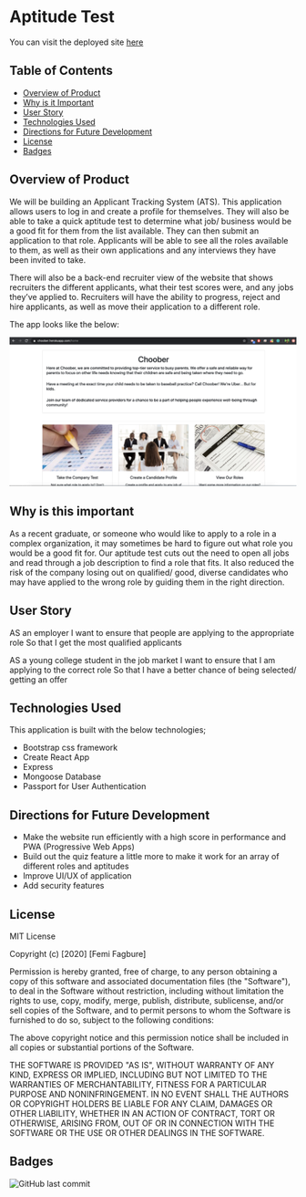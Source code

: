 # Aptitude Test

You can visit the deployed site [here](https://choober.herokuapp.com/)


## Table of Contents 

* [Overview of Product](#OverviewofProduct)
* [Why is it Important](#WhyisitImportant)
* [User Story](#UserStory)
* [Technologies Used](#TechnologiesUsed) 
* [Directions for Future Development](#DirectionsforFutureDevelopment)
* [License](#License)
* [Badges](#Badges)

## Overview of Product
We will be building an Applicant Tracking System (ATS). This application allows users to log in and create a profile for themselves. They will also be able to take a quick aptitude test to determine what job/ business would be a good fit for them from the list available. They can then submit an application to that role. Applicants will be able to see all the roles available to them, as well as their own applications and any interviews they have been invited to take. 

There will also be a back-end recruiter view of the website that shows recruiters the different applicants, what their test scores were, and any jobs they’ve applied to. Recruiters will have the ability to progress, reject and hire applicants, as well as move their application to a different role. 

The app looks like the below:

![Landing Page](./client/public/images/landingPage.png)


## Why is this important
As a recent graduate, or someone who would like to apply to a role in a complex organization, it may sometimes be hard to figure out what role you would be a good fit for. Our aptitude test cuts out the need to open all jobs and read through a job description to find a role that fits. It also reduced the risk of the company losing out on qualified/ good, diverse candidates who may have applied to the wrong role by guiding them in the right direction.


## User Story
AS an employer
I want to ensure that people are applying to the appropriate role
So that I get the most qualified applicants

AS a young college student in the job market
I want to ensure that I am applying to the correct role
So that I have a better chance of being selected/ getting an offer


## Technologies Used
This application is built with the below technologies;
* Bootstrap css framework
* Create React App
* Express
* Mongoose Database
* Passport for User Authentication

## Directions for Future Development
* Make the website run efficiently with a high score in performance and PWA (Progressive Web Apps)
* Build out the quiz feature a little more to make it work for an array of different roles and aptitudes
* Improve UI/UX of application
* Add security features

## License
MIT License

Copyright (c) [2020] [Femi Fagbure]

Permission is hereby granted, free of charge, to any person obtaining a copy
of this software and associated documentation files (the "Software"), to deal
in the Software without restriction, including without limitation the rights
to use, copy, modify, merge, publish, distribute, sublicense, and/or sell
copies of the Software, and to permit persons to whom the Software is
furnished to do so, subject to the following conditions:

The above copyright notice and this permission notice shall be included in all
copies or substantial portions of the Software.

THE SOFTWARE IS PROVIDED "AS IS", WITHOUT WARRANTY OF ANY KIND, EXPRESS OR
IMPLIED, INCLUDING BUT NOT LIMITED TO THE WARRANTIES OF MERCHANTABILITY,
FITNESS FOR A PARTICULAR PURPOSE AND NONINFRINGEMENT. IN NO EVENT SHALL THE
AUTHORS OR COPYRIGHT HOLDERS BE LIABLE FOR ANY CLAIM, DAMAGES OR OTHER
LIABILITY, WHETHER IN AN ACTION OF CONTRACT, TORT OR OTHERWISE, ARISING FROM,
OUT OF OR IN CONNECTION WITH THE SOFTWARE OR THE USE OR OTHER DEALINGS IN THE
SOFTWARE.


## Badges

![GitHub last commit](https://img.shields.io/github/last-commit/ofagbure/Aptitude-Test)


